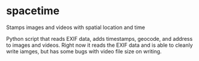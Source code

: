 # spacetime
 Stamps images and videos with spatial location and time

Python script that reads EXIF data, adds timestamps, geocode, and address to images and videos. Right now it reads the EXIF data and is able to cleanly write iamges, but has some bugs with video file size on writing. 

